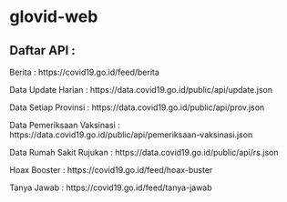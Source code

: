 # glovid-web
## Daftar API :
<p>Berita : https://covid19.go.id/feed/berita</p>
<p>Data Update Harian : https://data.covid19.go.id/public/api/update.json</p>
<p>Data Setiap Provinsi : https://data.covid19.go.id/public/api/prov.json</p>
<p>Data Pemeriksaan Vaksinasi : https://data.covid19.go.id/public/api/pemeriksaan-vaksinasi.json</p>
<p>Data Rumah Sakit Rujukan : https://data.covid19.go.id/public/api/rs.json</p>
<p>Hoax Booster : https://covid19.go.id/feed/hoax-buster</p>
<p>Tanya Jawab : https://covid19.go.id/feed/tanya-jawab</p>
